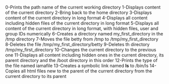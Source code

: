 0-Prints the path name of the current working directory
1-Displays content of the current directory
2-Bring back to the home directory
3-Displays content of the current directory in long format
4-Displays all content including hidden files of the current directory in long format
5-Displays all content of the current directory in long format, with hidden files, user and group IDs numerically
6-Creates a directory named my_first_directory in the /tmp directory
7-Moves the file betty from /tmp to /tmp/my_first_directory
8-Deletes the file /tmp/my_first_directory/betty
9-Deletes th directory /tmp/my_first_directory
10-Changes the current directory to the previous one
11-Displays all content including hidden ones in the current directory, its parent directory and the /boot directory in this order
12-Prints the type of the file named iamafile
13-Creates a symbolic link named __ls__ to /bin/ls
14-Copies all html files new to the parent of the current directory from the current directory to its parent
